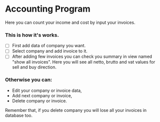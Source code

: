 # Accounting Program
Here you can count your income and cost by input your invoices.

### This is how it's works.
- [ ] First add data of company you want.
- [ ] Select company and add invoice to it.
- [ ] After adding few invoices you can check you summary in view named "show all invoices". Here you will see all netto, brutto and vat values for sell and buy direction.

### Otherwise you can:
* Edit your company or invoice data,
* Add next company or invoice,
* Delete company or invoice. 

Remember that, if you delete company you will lose all your invoices in database too.



